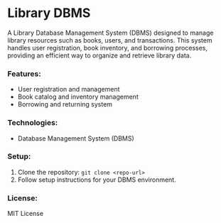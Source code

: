 # Library DBMS

A Library Database Management System (DBMS) designed to manage library resources such as books, users, and transactions. This system handles user registration, book inventory, and borrowing processes, providing an efficient way to organize and retrieve library data.

### Features:
- User registration and management
- Book catalog and inventory management
- Borrowing and returning system

### Technologies:
- Database Management System (DBMS)

### Setup:
1. Clone the repository: `git clone <repo-url>`
2. Follow setup instructions for your DBMS environment.

### License:
MIT License
